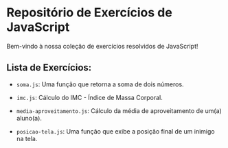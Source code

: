 # Repositório de Exercícios de JavaScript

Bem-vindo à nossa coleção de exercícios resolvidos de JavaScript! 

## Lista de Exercícios:

- `soma.js`: Uma função que retorna a soma de dois números.

- `imc.js`: Cálculo do IMC - Índice de Massa Corporal.

- `media-aproveitamento.js`: Cálculo da média de aproveitamento de um(a) aluno(a).

- `posicao-tela.js`: Uma função que exibe a posição final de um inimigo na tela.
